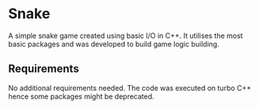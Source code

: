 # Snake

A simple snake game created using basic I/O in C++. It utilises the most basic packages and was developed to build game logic building.

## Requirements

No additional requirements needed. The code was executed on turbo C++ hence some packages might be deprecated.
